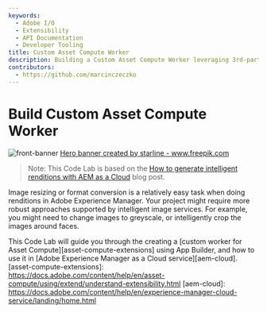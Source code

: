 ```yaml
---
keywords:
  - Adobe I/O
  - Extensibility
  - API Documentation
  - Developer Tooling
title: Custom Asset Compute Worker
description: Building a Custom Asset Compute Worker leveraging 3rd-party services to generate intelligent renditions in AEM.
contributors: 
  - https://github.com/marcinczeczko 
---
```


# Build Custom Asset Compute Worker

![front-banner](assets/hero-banner.jpg)
<a href="https://www.freepik.com/vectors/banner">Hero banner created by starline - www.freepik.com</a>

> Note: This Code Lab is based on the [How to generate intelligent renditions with AEM as a Cloud](https://experienceleaguecommunities.adobe.com/t5/adobe-experience-manager/how-to-generate-intelligent-renditions-with-aem-as-a-cloud/m-p/379588) blog post.

Image resizing or format conversion is a relatively easy task when doing renditions in Adobe Experience Manager. 
Your project might require more robust approaches supported by intelligent image services. For example, you might need to change images to greyscale, or intelligently crop the images around faces. 

This Code Lab will guide you through the creating a [custom worker for Asset Compute][asset-compute-extensions] using App Builder, and how to use it in [Adobe Experience Manager as a Cloud service][aem-cloud].
[asset-compute-extensions]: https://docs.adobe.com/content/help/en/asset-compute/using/extend/understand-extensibility.html
[aem-cloud]: https://docs.adobe.com/content/help/en/experience-manager-cloud-service/landing/home.html
